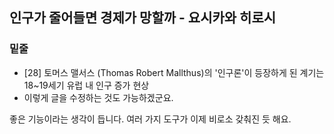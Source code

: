 ## 인구가 줄어들면 경제가 망할까 - 요시카와 히로시

### 밑줄

* [28] 토머스 맬서스 (Thomas Robert Mallthus)의 '인구론'이 등장하게 된 계기는 18~19세기 유럽 내 인구 증가 현상
* 이렇게 글을 수정하는 것도 가능하겠군요.

좋은 기능이라는 생각이 듭니다. 여러 가지 도구가 이제 비로소 갖춰진 듯 해요.



